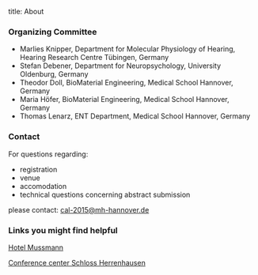 title: About


### Organizing Committee

- Marlies Knipper, Department for Molecular Physiology of Hearing, Hearing Research Centre Tübingen, Germany
- Stefan Debener, Department for Neuropsychology, University Oldenburg, Germany
- Theodor Doll, BioMaterial Engineering, Medical School Hannover, Germany
- Maria Höfer, BioMaterial Engineering, Medical School Hannover, Germany
- Thomas Lenarz, ENT Department, Medical School Hannover, Germany


### Contact

For questions regarding:

- registration 
- venue
- accomodation
- technical questions concerning abstract submission

please contact:
[cal-2015@mh-hannover.de](mailto:cal-2015@mh-hannover.de)


### Links you might find helpful

[Hotel Mussmann](http://www.grandhotel.de)

[Conference center Schloss Herrenhausen](http://www.schloss-herrenhausen.de)
